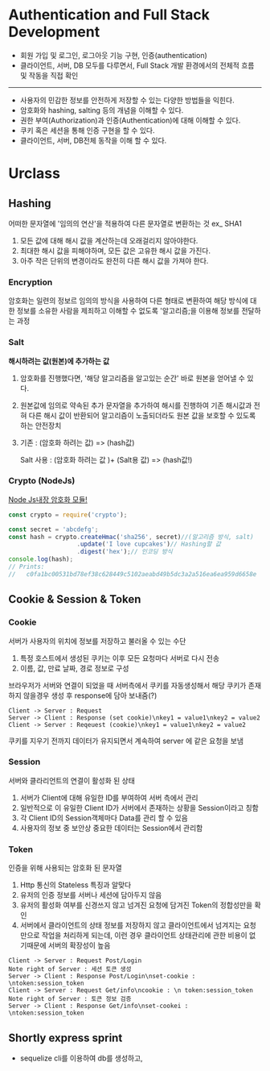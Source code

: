 # Authentication and Full Stack Development

- 회원 가입 및 로그인, 로그아웃 기능 구현, 인증(authentication)
- 클라이언트, 서버, DB 모두를 다루면서, Full Stack 개발 환경에서의 전체적 흐름 및 작동을 직접 확인

****

- 사용자의 민감한 정보를 안전하게 저장할 수 있는 다양한 방법들을 익힌다.
- 암호화와 hashing, salting 등의 개념을 이해할 수 있다.
- 권한 부여(Authorization)과 인증(Authentication)에 대해 이해할 수 있다.
- 쿠키 혹은 세션을 통해 인증 구현을 할 수 있다.
- 클라이언트, 서버, DB전체 동작을 이해 할 수 있다.

# Urclass

## Hashing

어떠한 문자열에 '임의의 연산'을 적용하여 다른 문자열로 변환하는 것
ex_ SHA1

1. 모든 값에 대해 해시 값을 계산하는데 오래걸리지 않아야한다.
2. 최대한 해시 값을 피해야하며, 모든 값은 고유한 해시 값을 가진다.
3. 아주 작은 단위의 변경이라도 완전히 다른 해시 값을 가져야 한다.

### Encryption

암호화는 일련의 정보르 임의의 방식을 사용하여 다른 형태로 변환하여 해당 방식에 대한 정보를 소유한 사람을 제죄하고 이해할 수 없도록 '알고리즘;을 이용해 정보를 전달하는 과정 

### Salt

**해시하려는 값(원본)에 추가하는 값**

1. 암호화를 진행했다면, '해당 알고리즘을 알고있는 순간' 바로 원본을 얻어낼 수 있다.

2. 원본값에 임의로 약속된 추가 문자열을 추가하여 해시를 진행하여 기존 해시값과 전혀 다른 해시 값이 반환되어 알고리즘이 노출되더라도 원본 값을 보호할 수 있도록 하는 안전장치

3. 기존 : (암호화 하려는 값) =>  (hash값)

   Salt 사용 : (암호화 하려는 값 )+ (Salt용 값) => (hash값!)

### Crypto (NodeJs)

[Node Js내장 암호화 모듈!](https://nodejs.org/api/crypto.html)

````javascript
const crypto = require('crypto');

const secret = 'abcdefg';
const hash = crypto.createHmac('sha256', secret)//(알고리즘 방식, salt)
                   .update('I love cupcakes')// Hashing할 값
                   .digest('hex');// 인코딩 방식
console.log(hash);
// Prints:
//   c0fa1bc00531bd78ef38c628449c5102aeabd49b5dc3a2a516ea6ea959d6658e
````

 ## Cookie & Session & Token

### Cookie

서버가 사용자의 위치에 정보를 저장하고 불러올 수 있는 수단

1. 특정 호스트에서 생성된 쿠키는 이후 모든 요청마다 서버로 다시 전송
2. 이름, 값, 만료 날짜, 경로 정보로 구성

브라우저가 서버와 연결이 되었을 때 서버측에서 쿠키를 자동생성해서 해당 쿠키가 존재하지 않을경우 생성 후 response에 담아 보내줌(?)

```sequence
Client -> Server : Request
Server -> Client : Response (set cookie)\nkey1 = value1\nkey2 = value2
Client -> Server : Reqeuest (cookie)\nkey1 = value1\nkey2 = value2
```

쿠키를 지우기 전까지 데이터가 유지되면서 계속하여 server 에 같은 요청을 보냄

### Session

서버와 클라리언트의 연결이 활성화 된 상태

1. 서버가 Client에 대해 유일한 ID를 부여하여 서버 측에서 관리
2. 일반적으로 이 유일한 Client ID가 서버에서 존재하는 상황을 Session이라고 칭함
3. 각 Client ID의 Session객체마다 Data를 관리 할 수 있음
4. 사용자의 정보 중 보안상 중요한 데이터는 Session에서 관리함

### Token

인증을 위해 사용되는 암호화 된 문자열

1. Http 통신의 Stateless 특징과 알맞다
2. 유저의 인증 정보를 서버나 세션에 담아두지 않음
3. 유저의 활성화 여부를 신경쓰지 않고 넘겨진 요청에 담겨진 Token의 정합성만을 확인
4. 서버에서 클라이언트의 상태 정보를 저장하지 않고 클라이언트에서 넘겨지는 요청만으로 작업을 처리하게 되는데, 이런 경우 클라이언트 상태관리에 관한 비용이 없기때문에 서버의 확장성이 높음

```sequence
Client -> Server : Request Post/Login
Note right of Server : 세션 토큰 생성
Server -> Client : Response Post/Login\nset-cookie : \ntoken:session_token
Client -> Server : Request Get/info\ncookie : \n token:session_token
Note right of Server : 토큰 정보 검증
Server -> Client : Response Get/info\nset-cookei : \ntoken:session_token
```

## Shortly express sprint

- sequelize cli를 이용하여 db를 생성하고, 